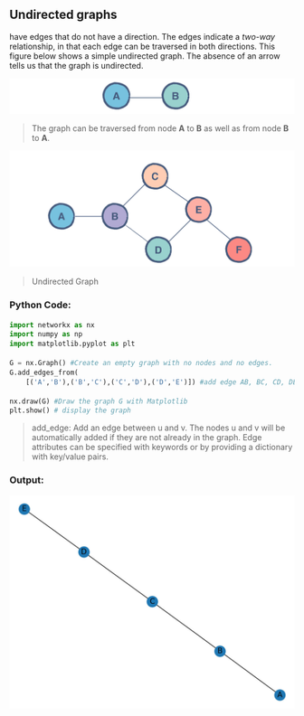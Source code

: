 <!--title={Undirected Graphs}-->

<!--badges={Algorithms:5,Python:5}-->

<!--concepts={undirectedGraphs}-->

## Undirected graphs

have edges that do not have a direction. The edges indicate a *two-way* relationship, in that each edge can be traversed in both directions. This figure below shows a simple undirected graph. The absence of an arrow tells us that the graph is undirected.

![](../images/2a.jpg)

> The graph can be traversed from node **A** to **B** as well as from node **B** to **A**.



![img](../images/2b.jpg)

> Undirected Graph



### Python Code:

```python
import networkx as nx
import numpy as np
import matplotlib.pyplot as plt

G = nx.Graph() #Create an empty graph with no nodes and no edges.
G.add_edges_from(
    [('A','B'),('B','C'),('C','D'),('D','E')]) #add edge AB, BC, CD, DE

nx.draw(G) #Draw the graph G with Matplotlib
plt.show() # display the graph
```

> add_edge: Add an edge between u and v. The nodes u and v will be automatically added if they are not already in the graph. Edge attributes can be specified with keywords or by providing a dictionary with key/value pairs.



### Output:

 ![](../images/2c.jpg)
